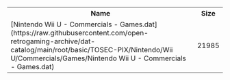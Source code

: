 <table>
<tr><th>Name</th><th>Size</th></tr>
<tr><td>
[Nintendo Wii U - Commercials - Games.dat](https://raw.githubusercontent.com/open-retrogaming-archive/dat-catalog/main/root/basic/TOSEC-PIX/Nintendo/Wii U/Commercials/Games/Nintendo Wii U - Commercials - Games.dat)
</td><td>21985</td></tr>
</table>
